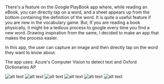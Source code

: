 There's a feature on the Google PlayBook app where, while reading an eBook, you can directly tap on a word, and a sheet appears up from the bottom containing the definition of the word. It is quite a useful feature if you are new in the vocabulary game. But, If you are reading a book physically, it might be a tedious process to google every time you find a new word. Drawing inspiration from the same, I decided to make an app that makes the process easier.

In this app, the user can capture an image and then directly tap on the word they want to know about.

The app uses:
Azure's Computer Vision to detect text and
Oxford Dictionaries AP

![alt text](https://github.com/aadityaguptaa/findMeaning/blob/master/Screenshot_20200808-221228.png)
![alt text](https://github.com/aadityaguptaa/findMeaning/blob/master/Screenshot_20200808-221234.png)
![alt text](https://github.com/aadityaguptaa/findMeaning/blob/master/Screenshot_20200808-221251.png)
![alt text](https://github.com/aadityaguptaa/findMeaning/blob/master/Screenshot_20200808-221309.png)
![alt text](https://github.com/aadityaguptaa/findMeaning/blob/master/Screenshot_20200808-221344.png)
![alt text](https://github.com/aadityaguptaa/findMeaning/blob/master/Screenshot_20200808-221355.png)


